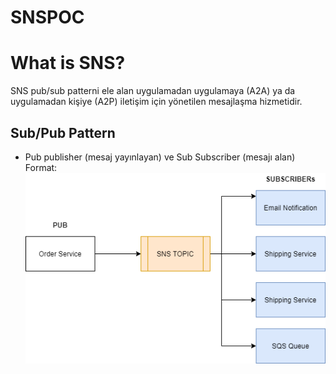 # SNSPOC

# What is SNS?
SNS pub/sub patterni ele alan uygulamadan uygulamaya (A2A) ya da uygulamadan kişiye (A2P) iletişim için yönetilen mesajlaşma hizmetidir.

## Sub/Pub Pattern 
* Pub publisher (mesaj yayınlayan) ve Sub Subscriber (mesajı alan)
Format: ![Image of PubSub](https://github.com/mrtkmynsndev/SNSPOC/blob/main/images/sns_1.png)

